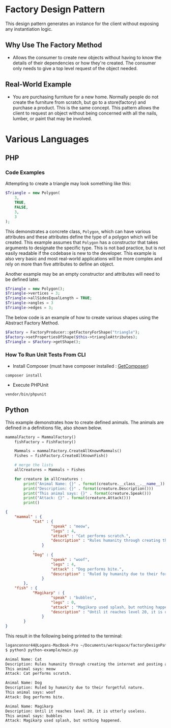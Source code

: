 # Factory Design Pattern
This design pattern generates an instance for the client without exposing any instantiation logic.

## Why Use The Factory Method
* Allows the consumer to create new objects without having to know the details of their dependencies or how they're created. The consumer only needs to give a top level request of the object needed.

## Real-World Example
* You are purchasing furniture for a new home. Normally people do not create the furniture from scratch, but go to a store(factory) and purchase a product. This is the same concept. This pattern allows the client to request an object without being concerned with all the nails, lumber, or paint that may be involved.

# Various Languages

## PHP

### Code Examples

Attempting to create a triangle may look something like this:
```php
$Triangle = new Polygon(
    3,
    TRUE,
    FALSE,
    3,
    3
);
```

This demonstrates a concrete class, ```Polygon```, which can have various attributes and these attributes define the type of a polygon which will be created. This example assumes that ```Polygon``` has a constructor that takes arguments to designate the specific type. This is not bad practice, but is not easily readable if the codebase is new to the developer. This example is also very basic and most real-world applications will be more complex and rely on more than five attributes to define an object.

Another example may be an empty constructor and attributes will need to be defined later.

```php
$Triangle = new Polygon();
$Triangle->vertices = 3;
$Triangle->allSidesEqualLength = TRUE;
$Triangle->angles = 3
$Triangle->edges = 3;
```

The below code is an example of how to create various shapes using the Abstract Factory Method.
```php
$Factory = FactoryProducer::getFactoryForShape("triangle");
$Factory->setPropertiesOfShape($this->triangleAttributes);
$Triangle = $Factory->getShape();
```

### How To Run Unit Tests From CLI
* Install Composer (must have composer installed : [GetComposer](getcomposer.org))

```
composer install
```

* Execute PHPUnit

```
vendor/bin/phpunit
```

## Python

This example demonstrates how to create defined animals. The animals are defined in a definitions file, also shown below.

```python
mammalFactory = MammalFactory()
    fishFactory = FishFactory()

    Mammals = mammalFactory.CreateAllKnownMammals()
    Fishes = fishFactory.CreateAllKnownFish()

    # merge the lists
    allCreatures = Mammals + Fishes

    for creature in allCreatures :
        print("Animal Name: {}" . format(creature.__class__.__name__))
        print("Description: {}" . format(creature.Description()))
        print("This animal says: {}" . format(creature.Speak()))
        print("Attack: {}" . format(creature.Attack()))
        print()
```

```json
{
    "mammal" : {
            "Cat" : {
                    "speak" : "meow",
                    "legs" : 4,
                    "attack" : "Cat performs scratch.",
                    "description" : "Rules humanity through creating the internet and posting adorable photos of themselves."
                }
            ,
            "Dog" : {
                    "speak" : "woof",
                    "legs" : 4,
                    "attack" : "Dog performs bite.",
                    "description" : "Ruled by humanity due to their forgetful nature."
                }
        },
    "fish" : {
            "Magikarp" : {
                    "speak" : "bubbles",
                    "legs" : 0,
                    "attack" : "Magikarp used splash, but nothing happened.",
                    "description" : "Until it reaches level 20, it is utterly useless."
                }
        }
}
```

This result in the following being printed to the terminal:

```bash
loganconnor44@Logans-MacBook-Pro ~/Documents/workspace/factoryDesignPattern (master)
$ python3 python-example/main.py 

Animal Name: Cat
Description: Rules humanity through creating the internet and posting adorable photos of themselves.
This animal says: meow
Attack: Cat performs scratch.

Animal Name: Dog
Description: Ruled by humanity due to their forgetful nature.
This animal says: woof
Attack: Dog performs bite.

Animal Name: Magikarp
Description: Until it reaches level 20, it is utterly useless.
This animal says: bubbles
Attack: Magikarp used splash, but nothing happened.
```
